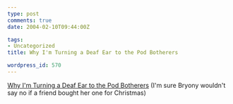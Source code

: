 ```yaml
---
type: post
comments: true
date: 2004-02-10T09:44:00Z

tags:
- Uncategorized
title: Why I'm Turning a Deaf Ear to the Pod Botherers

wordpress_id: 570
---
```


[Why I'm Turning a Deaf Ear to the Pod Botherers](http://www.telegraph.co.uk/arts/main.jhtml?xml=/arts/2004/02/09/bmipod09.xml) (I'm sure Bryony wouldn't say no if a friend bought her one for Christmas)
